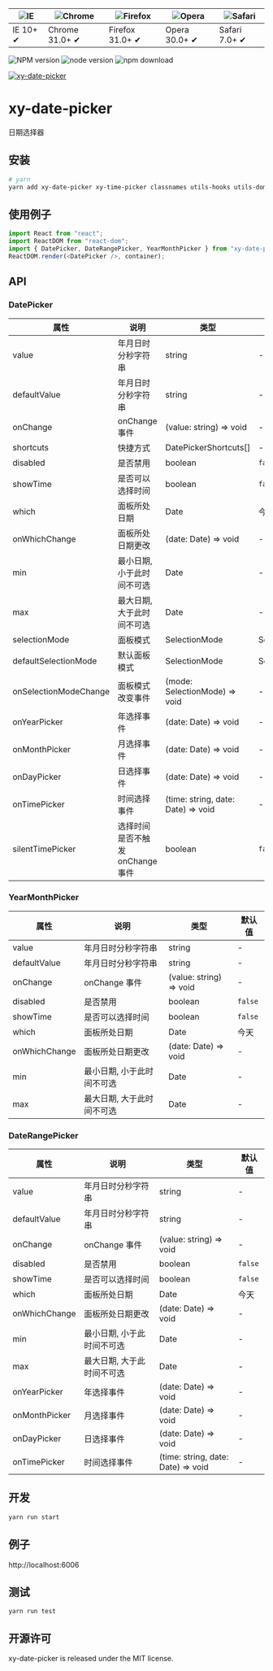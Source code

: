 | ![IE](https://github.com/alrra/browser-logos/blob/master/src/edge/edge_48x48.png?raw=true) | ![Chrome](https://github.com/alrra/browser-logos/blob/master/src/chrome/chrome_48x48.png?raw=true) | ![Firefox](https://github.com/alrra/browser-logos/blob/master/src/firefox/firefox_48x48.png?raw=true) | ![Opera](https://github.com/alrra/browser-logos/blob/master/src/opera/opera_48x48.png?raw=true) | ![Safari](https://github.com/alrra/browser-logos/blob/master/src/safari/safari_48x48.png?raw=true) |
| ------------------------------------------------------------------------------------------ | -------------------------------------------------------------------------------------------------- | ----------------------------------------------------------------------------------------------------- | ----------------------------------------------------------------------------------------------- | -------------------------------------------------------------------------------------------------- |
| IE 10+ ✔                                                                                   | Chrome 31.0+ ✔                                                                                     | Firefox 31.0+ ✔                                                                                       | Opera 30.0+ ✔                                                                                   | Safari 7.0+ ✔                                                                                      |

![NPM version](http://img.shields.io/npm/v/xy-date-picker.svg?style=flat-square)
![node version](https://img.shields.io/badge/node.js-%3E=_0.10-green.svg?style=flat-square)
![npm download](https://img.shields.io/npm/dm/xy-date-picker.svg?style=flat-square)

[![xy-date-picker](https://nodei.co/npm/xy-date-picker.png)](https://npmjs.org/package/xy-date-picker)

# xy-date-picker

日期选择器

## 安装

```bash
# yarn
yarn add xy-date-picker xy-time-picker classnames utils-hooks utils-dom @fortawesome/free-regular-svg-icons @fortawesome/free-solid-svg-icons @fortawesome/react-fontawesome xy-trigger xy-input
```

## 使用例子

```ts
import React from "react";
import ReactDOM from "react-dom";
import { DatePicker, DateRangePicker, YearMonthPicker } from "xy-date-picker";
ReactDOM.render(<DatePicker />, container);
```

## API

### DatePicker

| 属性                  | 说明                             | 类型                               | 默认值            |
| --------------------- | -------------------------------- | ---------------------------------- | ----------------- |
| value                 | 年月日时分秒字符串               | string                             | -                 |
| defaultValue          | 年月日时分秒字符串               | string                             | -                 |
| onChange              | onChange 事件                    | (value: string) => void            | -                 |
| shortcuts             | 快捷方式                         | DatePickerShortcuts[]              | -                 |
| disabled              | 是否禁用                         | boolean                            | `false`           |
| showTime              | 是否可以选择时间                 | boolean                            | `false`           |
| which                 | 面板所处日期                     | Date                               | 今天              |
| onWhichChange         | 面板所处日期更改                 | (date: Date) => void               | -                 |
| min                   | 最小日期, 小于此时间不可选       | Date                               | -                 |
| max                   | 最大日期, 大于此时间不可选       | Date                               | -                 |
| selectionMode         | 面板模式                         | SelectionMode                      | SelectionMode.Day |
| defaultSelectionMode  | 默认面板模式                     | SelectionMode                      | SelectionMode.Day |
| onSelectionModeChange | 面板模式改变事件                 | (mode: SelectionMode) => void      | -                 |
| onYearPicker          | 年选择事件                       | (date: Date) => void               | -                 |
| onMonthPicker         | 月选择事件                       | (date: Date) => void               | -                 |
| onDayPicker           | 日选择事件                       | (date: Date) => void               | -                 |
| onTimePicker          | 时间选择事件                     | (time: string, date: Date) => void | -                 |
| silentTimePicker      | 选择时间是否不触发 onChange 事件 | boolean                            | `false`           |

### YearMonthPicker

| 属性          | 说明                       | 类型                    | 默认值  |
| ------------- | -------------------------- | ----------------------- | ------- |
| value         | 年月日时分秒字符串         | string                  | -       |
| defaultValue  | 年月日时分秒字符串         | string                  | -       |
| onChange      | onChange 事件              | (value: string) => void | -       |
| disabled      | 是否禁用                   | boolean                 | `false` |
| showTime      | 是否可以选择时间           | boolean                 | `false` |
| which         | 面板所处日期               | Date                    | 今天    |
| onWhichChange | 面板所处日期更改           | (date: Date) => void    | -       |
| min           | 最小日期, 小于此时间不可选 | Date                    | -       |
| max           | 最大日期, 大于此时间不可选 | Date                    | -       |

### DateRangePicker

| 属性          | 说明                       | 类型                               | 默认值  |
| ------------- | -------------------------- | ---------------------------------- | ------- |
| value         | 年月日时分秒字符串         | string                             | -       |
| defaultValue  | 年月日时分秒字符串         | string                             | -       |
| onChange      | onChange 事件              | (value: string) => void            | -       |
| disabled      | 是否禁用                   | boolean                            | `false` |
| showTime      | 是否可以选择时间           | boolean                            | `false` |
| which         | 面板所处日期               | Date                               | 今天    |
| onWhichChange | 面板所处日期更改           | (date: Date) => void               | -       |
| min           | 最小日期, 小于此时间不可选 | Date                               | -       |
| max           | 最大日期, 大于此时间不可选 | Date                               | -       |
| onYearPicker  | 年选择事件                 | (date: Date) => void               | -       |
| onMonthPicker | 月选择事件                 | (date: Date) => void               | -       |
| onDayPicker   | 日选择事件                 | (date: Date) => void               | -       |
| onTimePicker  | 时间选择事件               | (time: string, date: Date) => void | -       |

## 开发

```sh
yarn run start
```

## 例子

http://localhost:6006

## 测试

```
yarn run test
```

## 开源许可

xy-date-picker is released under the MIT license.
